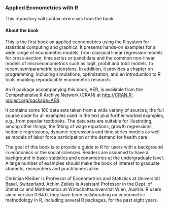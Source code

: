 ### Applied Econometrics with R

This repository will contain exercises from the book

#### About the book 
This is the first book on applied econometrics using the R system for statistical computing and graphics. It presents hands-on examples for a wide range of econometric models, from classical linear regression models for cross-section, time series or panel data and the common non-linear models of microeconometrics such as logit, probit and tobit models, to recent semiparametric extensions. In addition, it provides a chapter on programming, including simulations, optimization, and an introduction to R tools enabling reproducible econometric research.

An R package accompanying this book, AER, is available from the Comprehensive R Archive Network (CRAN) at http://CRAN.R-project.org/package=AER.

It contains some 100 data sets taken from a wide variety of sources, the full source code for all examples used in the text plus further worked examples, e.g., from popular textbooks. The data sets are suitable for illustrating, among other things, the fitting of wage equations, growth regressions, hedonic regressions, dynamic regressions and time series models as well as models of labor force participation or the demand for health care.

The goal of this book is to provide a guide to R for users with a background in economics or the social sciences. Readers are assumed to have a background in basic statistics and econometrics at the undergraduate level. A large number of examples should make the book of interest to graduate students, researchers and practitioners alike.

Christian Kleiber is Professor of Econometrics and Statistics at Universität Basel, Switzerland. Achim Zeileis is Assistant Professor in the Dept. of Statistics and Mathematics at Wirtschaftsuniversität Wien, Austria. R users since version 0.64.0, they have been collaborating on econometric methodology in R, including several R packages, for the past eight years.
